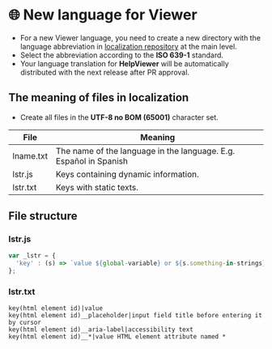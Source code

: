 # 🌐 New language for Viewer

- For a new Viewer language, you need to create a new directory with the language abbreviation in [localization repository][Localiz] at the main level.
- Select the abbreviation according to the **ISO 639-1** standard.
- Your language translation for **HelpViewer** will be automatically distributed with the next release after PR approval.

## The meaning of files in localization

- Create all files in the **UTF-8 no BOM (65001)** character set.

| File | Meaning |
|---|---|
| lname.txt | The name of the language in the language. E.g. Español in Spanish |
| lstr.js | Keys containing dynamic information. |
| lstr.txt | Keys with static texts. |

## File structure

### lstr.js

```javascript
var _lstr = {
  'key' : (s) => `value ${global-variable} or ${s.something-in-strings}`,
}; 
```

### lstr.txt

```
key(html element id)|value
key(html element id)__placeholder|input field title before entering it by cursor
key(html element id)__aria-label|accessibility text
key(html element id)__*|value HTML element attribute named *
```

[Localiz]: https://github.com/HelpViewer/Translations "HelpViewer localization"

